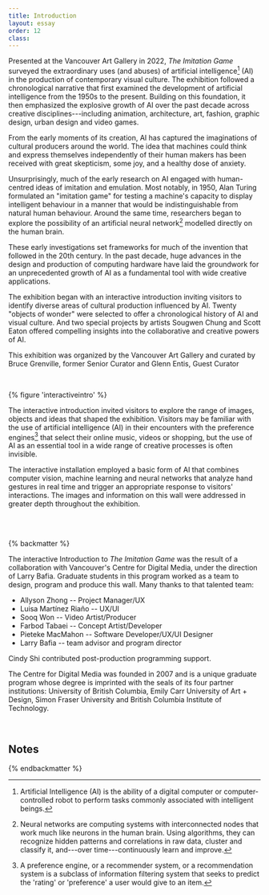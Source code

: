 ```yaml
---
title: Introduction
layout: essay
order: 12
class: 
---
```


Presented at the Vancouver Art Gallery in 2022, *The Imitation Game* surveyed the extraordinary uses (and abuses) of artificial intelligence[^1] (AI) in the production of contemporary visual culture. The exhibition followed a chronological narrative that first examined the development of artificial intelligence from the 1950s to the present. Building on this foundation, it then emphasized the explosive growth of AI over the past decade across creative disciplines---including animation, architecture, art, fashion, graphic design, urban design and video games.

From the early moments of its creation, AI has captured the imaginations of cultural producers around the world. The idea that machines could think and express themselves independently of their human makers has been received with great skepticism, some joy, and a healthy dose of anxiety.

Unsurprisingly, much of the early research on AI engaged with human-centred ideas of imitation and emulation. Most notably, in 1950, Alan Turing formulated an "imitation game" for testing a machine's capacity to display intelligent behaviour in a manner that would be indistinguishable from natural human behaviour. Around the same time, researchers began to explore the possibility of an artificial neural network[^2] modelled directly on the human brain.

These early investigations set frameworks for much of the invention that followed in the 20th century. In the past decade, huge advances in the design and production of computing hardware have laid the groundwork for an unprecedented growth of AI as a fundamental tool with wide creative applications.

The exhibition began with an interactive introduction inviting visitors to identify diverse areas of cultural production influenced by AI. Twenty "objects of wonder" were selected to offer a chronological history of AI and visual culture. And two special projects by artists Sougwen Chung and Scott Eaton offered compelling insights into the collaborative and creative powers of AI.

This exhibition was organized by the Vancouver Art Gallery and curated by Bruce Grenville, former Senior Curator and Glenn Entis, Guest Curator

<br/>


{% figure 'interactiveintro' %}

The interactive introduction invited visitors to explore the range of images, objects and ideas that shaped the exhibition. Visitors may be familiar with the use of artificial intelligence (AI) in their encounters with the preference engines[^3] that select their online music, videos or shopping, but the use of AI as an essential tool in a wide range of creative processes is often invisible.

The interactive installation employed a basic form of AI that combines computer vision, machine learning and neural networks that analyze hand gestures in real time and trigger an appropriate response to visitors' interactions. The images and information on this wall were addressed in greater depth throughout the exhibition.

<br/>
<br/>

{% backmatter %}

The interactive Introduction to *The Imitation Game* was the result of a collaboration with Vancouver's Centre for Digital Media, under the direction of Larry Bafia. Graduate students in this program worked as a team to design, program and produce this wall. Many thanks to that talented team:

-   Allyson Zhong -- Project Manager/UX
-   Luisa Martínez Riaño -- UX/UI
-   Sooq Won -- Video Artist/Producer
-   Farbod Tabaei -- Concept Artist/Developer
-   Pieteke MacMahon -- Software Developer/UX/UI Designer
-   Larry Bafia -- team advisor and program director

Cindy Shi contributed post-production programming support.

The Centre for Digital Media was founded in 2007 and is a unique graduate program whose degree is imprinted with the seals of its four partner institutions: University of British Columbia, Emily Carr University of Art + Design, Simon Fraser University and British Columbia Institute of Technology.

<br/>

## Notes

[^1]: Artificial Intelligence (AI) is the ability of a digital computer or computer-controlled robot to perform tasks commonly associated with intelligent beings.

[^2]: Neural networks are computing systems with interconnected nodes that work much like neurons in the human brain. Using algorithms, they can recognize hidden patterns and correlations in raw data, cluster and classify it, and---over time---continuously learn and improve.

[^3]: A preference engine, or a recommender system, or a recommendation system is a subclass of information filtering system that seeks to predict the 'rating' or 'preference' a user would give to an item.

{% endbackmatter %}